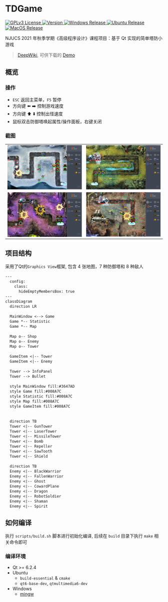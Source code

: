 # TDGame

<p>
<a href="https://opensource.org/licenses/">
<img src="https://img.shields.io/badge/License-GPL%20v3-blue.svg" alt="GPLv3 License">
</a>
<a href="https://github.com/Flying-Tom/TDGame/releases/latest">
<img src="https://img.shields.io/github/release/Flying-Tom/TDGame" alt="Version">
</a>
<a href="https://github.com/Flying-Tom/TDGame/actions/workflows/release-windows.yml">
<img src="https://github.com/Flying-Tom/TDGame/actions/workflows/release-windows.yml/badge.svg" alt="Windows Release">
</a>
<a href="https://github.com/Flying-Tom/TDGame/actions/workflows/release-ubuntu.yml">
<img src="https://github.com/Flying-Tom/TDGame/actions/workflows/release-ubuntu.yml/badge.svg" alt="Ubuntu Release">
</a>
<a href="https://github.com/Flying-Tom/TDGame/actions/workflows/release-macos.yml">
<img src="https://github.com/Flying-Tom/TDGame/actions/workflows/release-macos.yml/badge.svg" alt="MacOS Release">
</a>
</p>

NJUCS 2021 年秋季学期《高级程序设计》课程项目：基于 Qt 实现的简单塔防小游戏

> [DeepWiki](https://deepwiki.com/Flying-Tom/TDGame/), 可供下载的 [Demo](https://github.com/Flying-Tom/TDGame/releases)

## 概览

### 操作

- `ESC` 返回主菜单，`F5` 暂停
- 方向键 ⬅️ ➡️ 控制游戏速度
- 方向键 ⬆️ ⬇️ 控制出怪速度
- 鼠标双击防御塔唤起属性/操作面板，右键关闭

### 截图

|   |   |
|---|---|
|![level1.png](doc/figs/level1.png)|![level2.png](doc/figs/level2.png)|
|![level3.png](doc/figs/level3.png)|![level4.png](doc/figs/level4.png)|

## 项目结构

采用了Qt的`Graphics View`框架, 包含 4 张地图，7 种防御塔和 8 种敌人

```mermaid
---
  config:
    class:
      hideEmptyMembersBox: true
---
classDiagram
  direction LR

  MainWindow <--> Game
  Game *-- Statistic
  Game *-- Map

  Map o-- Shop
  Map o-- Enemy
  Map o-- Tower

  GameItem <|-- Tower
  GameItem <|-- Enemy

  Tower --> InfoPanel
  Tower --> Bullet

  style MainWindow fill:#3647AD
  style Game fill:#008A7C
  style Statistic fill:#008A7C
  style Map fill:#008A7C
  style GameItem fill:#008A7C


  direction TB
  Tower <|-- GunTower
  Tower <|-- LaserTower
  Tower <|-- MissileTower
  Tower <|-- Bomb
  Tower <|-- Repeller
  Tower <|-- SawTooth
  Tower <|-- Shield

  direction TB
  Enemy <|-- BlackWarrior
  Enemy <|-- FallenWarrior
  Enemy <|-- Ghost
  Enemy <|-- CowardPlane
  Enemy <|-- Dragon
  Enemy <|-- RobotSoldier
  Enemy <|-- Shaman
  Enemy <|-- Spirit

```

## 如何编译

执行 `scripts/build.sh` 脚本进行初始化编译, 后续在 `build` 目录下执行 `make` 相关命令即可

### 编译环境

- Qt >= 6.2.4
- Ubuntu
  - `build-essential` & `cmake`
  - `qt6-base-dev`, `qtmultimedia6-dev`
- Windows
  - [mingw](https://www.mingw-w64.org/)
